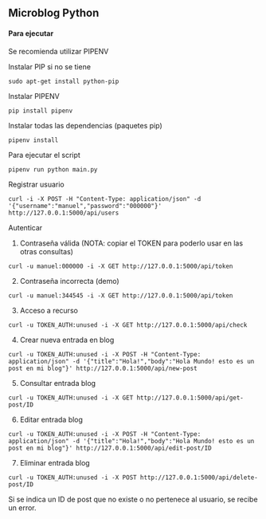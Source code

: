 ## Microblog Python

#### Para ejecutar

Se recomienda utilizar PIPENV

Instalar PIP si no se tiene

```sudo apt-get install python-pip```

Instalar PIPENV

```pip install pipenv```

Instalar todas las dependencias (paquetes pip)

```pipenv install```

Para ejecutar el script

```pipenv run python main.py```

Registrar usuario

```curl -i -X POST -H "Content-Type: application/json" -d '{"username":"manuel","password":"000000"}' http://127.0.0.1:5000/api/users```

Autenticar

1. Contraseña válida (NOTA: copiar el TOKEN para poderlo usar en las otras consultas)

```curl -u manuel:000000 -i -X GET http://127.0.0.1:5000/api/token```

2. Contraseña incorrecta (demo)

```curl -u manuel:344545 -i -X GET http://127.0.0.1:5000/api/token```

3. Acceso a recurso

```curl -u TOKEN_AUTH:unused -i -X GET http://127.0.0.1:5000/api/check```

4. Crear nueva entrada en blog

```curl -u TOKEN_AUTH:unused -i -X POST -H "Content-Type: application/json" -d '{"title":"Hola!","body":"Hola Mundo! esto es un post en mi blog"}' http://127.0.0.1:5000/api/new-post```

5. Consultar entrada blog

```curl -u TOKEN_AUTH:unused -i -X GET http://127.0.0.1:5000/api/get-post/ID```

6. Editar entrada blog

```curl -u TOKEN_AUTH:unused -i -X POST -H "Content-Type: application/json" -d '{"title":"Hola!","body":"Hola Mundo! esto es un post en mi blog"}' http://127.0.0.1:5000/api/edit-post/ID```

7. Eliminar entrada blog

```curl -u TOKEN_AUTH:unused -i -X POST http://127.0.0.1:5000/api/delete-post/ID```

Si se indica un ID de post que no existe o no pertenece al usuario, se recibe un error.


